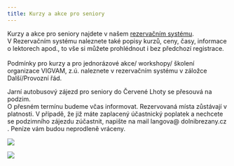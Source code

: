 ```yaml
---
title: Kurzy a akce pro seniory
---
```

Kurzy a akce pro seniory najdete v našem [rezervačním systému](https://vigvam.webooker.eu/).\
V Rezervačním systému naleznete také popisy kurzů, ceny, časy,  informace o lektorech apod., to vše si můžete prohlédnout i bez předchozí registrace. \
\
Podmínky pro kurzy a pro jednorázové akce/ workshopy/ školení organizace VIGVAM, z.ú. naleznete v rezervačním systému v záložce Další/Provozní řád.

Jarní autobusový zájezd pro seniory do Červené Lhoty se přesouvá na podzim.\
O přesném termínu budeme včas informovat. Rezervovaná místa zůstávají v\
platnosti. V případě, že již máte zaplacený účastnický poplatek a nechcete\
se podzimního zájezdu zúčastnit, napište na mail langova@ dolnibrezany.cz . Peníze vám budou neprodleně vráceny.

![](/images/uploads/2020-05-28_obec_db_vgv_jarni_autobusovy_vylet.jpg)

![](/images/uploads/2020_vgv_seniori_kurz-aj_nj.jpg)